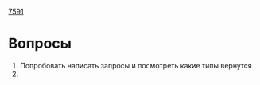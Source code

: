 [7591](https://sheykertekh.bitrix24.ru/workgroups/group/85/tasks/task/view/7591/)

# Вопросы
1. Попробовать написать запросы и посмотреть какие типы вернутся
2. 
